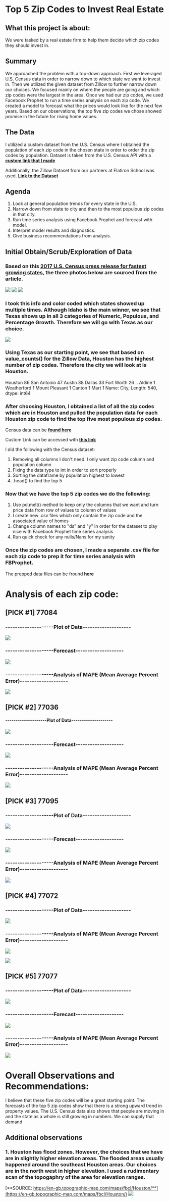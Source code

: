 # Top 5 Zip Codes to Invest Real Estate

## What this project is about: 
  We were tasked by a real estate firm to help them decide which zip codes they should invest in.
  
## Summary
  We approached the problem with a top-down approach. First we leveraged U.S. Census data in order to narrow down to which state we want to invest in. Then we utilized the given dataset from Zillow to further narrow down our choices. We focused mainly on where the people are going and which zip codes were the largest in the area. Once we had our zip codes, we used Facebook Prophet to run a time series analysis on each zip code. We created a model to forecast what the prices would look like for the next few years. Based on our observations, the top five zip codes we chose showed promise in the future for rising home values. 
  
## The Data

  I utilized a custom dataset from the U.S. Census where I obtained the population of each zip code in the chosen state in order to order the zip codes by population. 
  Dataset is taken from the U.S. Census API with a [**custom link that I made**](https://data.census.gov/cedsci/table?q=DP05&t=Age%20and%20Sex&g=8600000US77002,77003,77004,77005,77006,77007,77008,77013,77014,77015,77016,77017,77018,77019,77020,77021,77024,77025,77027,77028,77029,77030,77031,77032,77033,77034,77035,77036,77037,77038,77040,77041,77042,77043,77044,77045,77047,77048,77049,77050,77051,77053,77054,77055,77056,77057,77058,77059,77060,77061,77062,77063,77066,77067,77068,77069,77070,77071,77072,77073,77074,77075,77077,77078,77079,77080,77081,77082,77084,77085,77086,77087,77088,77089,77090,77091,77092,77093,77094,77095,77096,77098,77099,77339,77345&tid=ACSST5Y2019.S0101&hidePreview=false)

Additionally, the Zillow Dataset from our partners at Flatiron School was used. [**Link to the Dataset**](https://github.com/learn-co-curriculum/dsc-phase-4-project/blob/main/time-series/zillow_data.csv)

## Agenda
  1. Look at general population trends for every state in the U.S.
  2. Narrow down from state to city and then to the most populous zip codes in that city. 
  3. Run time series analysis using Facebook Prophet and forecast with model.
  4. Interpret model results and diagnostics. 
  5. Give business recommendations from analysis.

## Initial Obtain/Scrub/Exploration of Data

### Based on this [**2017 U.S. Census press release for fastest growing states**](https://www.census.gov/newsroom/press-releases/2017/estimates-idaho.html#:~:text=DEC.,state%20population%20estimates%20released%20today), the three photos below are sourced from the article. 

![](https://github.com/akuppan1/Flatiron-Mod4Proj-FINAL/blob/main/Notebook%20Pics/US_Census_Data_Cleaning_and_Sorting/US_Census_Top10_1.PNG)
![](https://github.com/akuppan1/Flatiron-Mod4Proj-FINAL/blob/main/Notebook%20Pics/US_Census_Data_Cleaning_and_Sorting/US_Census_Top10_2.PNG)
![](https://github.com/akuppan1/Flatiron-Mod4Proj-FINAL/blob/main/Notebook%20Pics/US_Census_Data_Cleaning_and_Sorting/US_Census_Top10_3.PNG)


### I took this info and color coded which states showed up multiple times. Although Idaho is the main winner, we see that Texas shows up in all 3 categories of Numeric, Populous, and Percentage Growth. Therefore we will go with Texas as our choice. 
![](https://github.com/akuppan1/Flatiron-Mod4Proj-FINAL/blob/main/Notebook%20Pics/US_Census_Data_Cleaning_and_Sorting/US_Census_excel_analysis.PNG)
  
### Using Texas as our starting point, we see that based on value_counts() for the Zillow Data, Houston has the highest number of zip codes. Therefore the city we will look at is Houston. 


Houston           86
San Antonio       47
Austin            38
Dallas            33
Fort Worth        26
                  ..
Aldine             1
Weatherford        1
Mount Pleasant     1
Canton             1
Mart               1
Name: City, Length: 540, dtype: int64

### After choosing Houston, I obtained a list of all the zip codes which are in Houston and pulled the population data for each Houston zip code to find the top five most populous zip codes. 

Census data can be [**found here**](https://github.com/akuppan1/Flatiron-Mod4Proj-FINAL/blob/main/Data%20Files/US%20Census%20Analysis.xlsx)

Custom Link can be accessed with [**this link**](https://data.census.gov/cedsci/table?q=DP05&t=Age%20and%20Sex&g=8600000US77002,77003,77004,77005,77006,77007,77008,77013,77014,77015,77016,77017,77018,77019,77020,77021,77024,77025,77027,77028,77029,77030,77031,77032,77033,77034,77035,77036,77037,77038,77040,77041,77042,77043,77044,77045,77047,77048,77049,77050,77051,77053,77054,77055,77056,77057,77058,77059,77060,77061,77062,77063,77066,77067,77068,77069,77070,77071,77072,77073,77074,77075,77077,77078,77079,77080,77081,77082,77084,77085,77086,77087,77088,77089,77090,77091,77092,77093,77094,77095,77096,77098,77099,77339,77345&tid=ACSST5Y2019.S0101&hidePreview=false)

I did the following with the Census dataset:
  1. Removing all columns I don't need. I only want zip code column and population column
  2. Fixing the data type to int in order to sort properly
  3. Sorting the dataframe by population highest to lowest
  4. .head() to find the top 5

### Now that we have the top 5 zip codes we do the following:
1. Use pd.melt() method to keep only the columns that we want and turn price data from row of values to column of values
2. I create new .csv files which only contain the zip code and the associated value of homes
3. Change column names to "ds" and "y" in order for the dataset to play nice with Facebook Prophet time series analysis
4. Run quick check for any nulls/Nans for my sanity

### Once the zip codes are chosen, I made a separate .csv file for each zip code to prep it for time series analysis with FBProphet.
The prepped data files can be fround [**here**](https://github.com/akuppan1/Flatiron-Mod4Proj-FINAL/tree/main/Data%20Files)

# Analysis of each zip code:

## [PICK #1] 77084
### --------------------Plot of Data--------------------
![](https://github.com/akuppan1/Flatiron-Mod4Proj-FINAL/blob/main/Notebook%20Pics/77084_1.PNG)

### --------------------Forecast--------------------
![](https://github.com/akuppan1/Flatiron-Mod4Proj-FINAL/blob/main/Notebook%20Pics/77084_2.PNG)

### --------------------Analysis of MAPE (Mean Average Percent Error)--------------------
![](https://github.com/akuppan1/Flatiron-Mod4Proj-FINAL/blob/main/Notebook%20Pics/77084_3.PNG)

## [PICK #2] 77036
#### --------------------Plot of Data--------------------
![](https://github.com/akuppan1/Flatiron-Mod4Proj-FINAL/blob/main/Notebook%20Pics/77036_1.PNG)

### --------------------Forecast--------------------
![](https://github.com/akuppan1/Flatiron-Mod4Proj-FINAL/blob/main/Notebook%20Pics/77036_2.PNG)

### --------------------Analysis of MAPE (Mean Average Percent Error)--------------------
![](https://github.com/akuppan1/Flatiron-Mod4Proj-FINAL/blob/main/Notebook%20Pics/77036_3.PNG)

## [PICK #3] 77095
### --------------------Plot of Data--------------------
![](https://github.com/akuppan1/Flatiron-Mod4Proj-FINAL/blob/main/Notebook%20Pics/77095_1.PNG)

### --------------------Forecast--------------------
![](https://github.com/akuppan1/Flatiron-Mod4Proj-FINAL/blob/main/Notebook%20Pics/77095_2.PNG)

### --------------------Analysis of MAPE (Mean Average Percent Error)--------------------
![](https://github.com/akuppan1/Flatiron-Mod4Proj-FINAL/blob/main/Notebook%20Pics/77095_3.PNG)

## [PICK #4] 77072
### --------------------Plot of Data--------------------
![](https://github.com/akuppan1/Flatiron-Mod4Proj-FINAL/blob/main/Notebook%20Pics/77072_1.PNG)

### --------------------Analysis of MAPE (Mean Average Percent Error)--------------------
![](https://github.com/akuppan1/Flatiron-Mod4Proj-FINAL/blob/main/Notebook%20Pics/77072_2.PNG)


![](https://github.com/akuppan1/Flatiron-Mod4Proj-FINAL/blob/main/Notebook%20Pics/77072_3.PNG)

## [PICK #5] 77077 
### --------------------Plot of Data--------------------
![](https://github.com/akuppan1/Flatiron-Mod4Proj-FINAL/blob/main/Notebook%20Pics/77077_1.PNG)

### --------------------Forecast--------------------
![](https://github.com/akuppan1/Flatiron-Mod4Proj-FINAL/blob/main/Notebook%20Pics/77077_2.PNG)

### --------------------Analysis of MAPE (Mean Average Percent Error)--------------------
![](https://github.com/akuppan1/Flatiron-Mod4Proj-FINAL/blob/main/Notebook%20Pics/77077_3.PNG)

# Overall Observations and Recommendations:
I believe that these five zip codes will be a great starting point. The forecasts of the top 5 zip codes show that there is a strong upward trend in property values. 
The U.S. Census data also shows that people are moving in and the state as a whole is still growing in numbers. We can supply that demand

## Additional observations
### 1. Houston has flood zones. However, the choices that we have are in slightly higher elevation areas. The flooded areas usually happened around the southeast Houston areas. Our choices are in the north west in higher elevation. I used a rudimentary scan of the topogaphry of the area for elevation ranges. 

[**SOURCE: https://en-gb.topographic-map.com/maps/fbcl/Houston/**](https://en-gb.topographic-map.com/maps/fbcl/Houston/)
![](https://github.com/akuppan1/Flatiron-Mod4Proj-FINAL/blob/main/Notebook%20Pics/houston%20topographic%20map%20-%20Copy.PNG)

